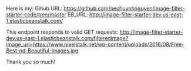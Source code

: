 Here is my:
  Gihub URL: https://github.com/neohuynhnguyen/image-filter-starter-code/tree/master
  EB_URL: http://image-filter-starter-dev.us-east-1.elasticbeanstalk.com/

  This endpoint responds to valid GET requests:
  http://image-filter-starter-dev.us-east-1.elasticbeanstalk.com/filteredimage?image_url=https://www.pixelstalk.net/wp-content/uploads/2016/08/Free-Best-nd-Beautiful-Images.jpg

Thank you so much!
